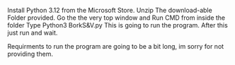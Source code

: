 Install Python 3.12 from the Microsoft Store.
Unzip The download-able Folder provided.
Go the the very top window and Run CMD from inside the folder
Type Python3 BorkS&V.py This is going to run the program.
After this just run and wait.

Requirments to run the program are going to be a bit long, im sorry for not providing them.
